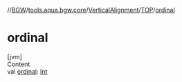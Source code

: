 //[BGW](../../../../index.md)/[tools.aqua.bgw.core](../../index.md)/[VerticalAlignment](../index.md)/[TOP](index.md)/[ordinal](ordinal.md)



# ordinal  
[jvm]  
Content  
val [ordinal](ordinal.md): [Int](https://kotlinlang.org/api/latest/jvm/stdlib/kotlin/-int/index.html)  



